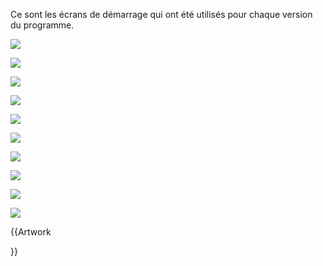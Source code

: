 

Ce sont les écrans de démarrage qui ont été utilisés pour chaque version du programme.

![](images/Splashscreen09.png )

![](images/Splashscreen010.png )

![](images/Splash011.png )

![](images/Splashscreen012.png )

![](images/Splash013.jpg )

![](images/Freecadsplash14.png )

![](images/Freecadsplash15.png )

![](images/Freecadsplash016.png )

![](images/Freecadsplash017.png )

![](images/Freecadsplash018.png )


{{Artwork

}}
